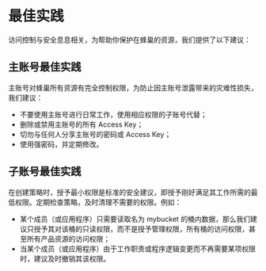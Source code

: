 # 最佳实践

访问控制与安全息息相关，为帮助你保护在蜂巢的资源，我们提供了以下建议：

## 主账号最佳实践

主账号对蜂巢所有资源有完全控制权限，为防止因主账号泄露带来的灾难性损失，我们建议：

* 不要使用主账号进行日常工作，使用相应权限的子账号代替；
* 删除或禁用主账号的所有 Access Key；
* 切勿与任何人分享主账号的密码或 Access Key；
* 使用强密码，并定期修改。

## 子账号最佳实践

在创建策略时，授予最小权限是标准的安全建议，即授予刚好满足其工作所需的最低权限。定期检查策略，及时清理不需要的权限。例如：
* 某个成员（或应用程序）只需要读取名为 mybucket 的桶内数据，那么我们建议只授予其对该桶的只读权限，而不是授予管理权限，所有桶的访问权限，甚至所有产品资源的访问权限；
* 当某个成员（或应用程序）由于工作职责或程序逻辑变更而不再需要某项权限时，建议及时撤销其该权限。
